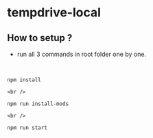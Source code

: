 # tempdrive-local

## How to setup ?

- run all 3 commands in root folder one by one.
<br />
    
    npm install
    
    <br />
   
    npm run install-mods
    
    <br />
   
    npm run start
 
